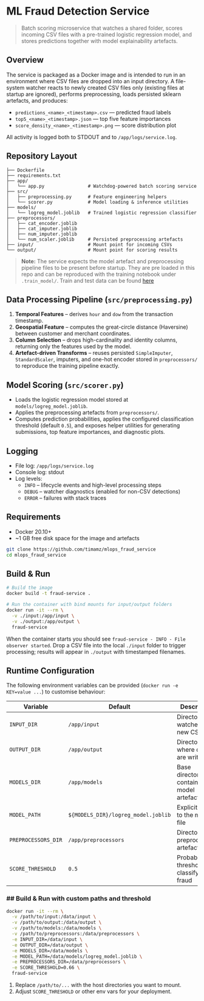 # ML Fraud Detection Service

> Batch scoring microservice that watches a shared folder, scores incoming CSV files with a pre-trained logistic regression model, and stores predictions together with model explainability artefacts.

## Overview

The service is packaged as a Docker image and is intended to run in an environment where CSV files are dropped into an input directory. A file-system watcher reacts to newly created CSV files only (existing files at startup are ignored), performs preprocessing, loads persisted sklearn artefacts, and produces:
- `predictions_<name>_<timestamp>.csv` — predicted fraud labels
- `top5_<name>_<timestamp>.json` — top five feature importances
- `score_density_<name>_<timestamp>.png` — score distribution plot

All activity is logged both to STDOUT and to `/app/logs/service.log`.

## Repository Layout

```
├── Dockerfile
├── requirements.txt
├── app/
│   └── app.py                # Watchdog-powered batch scoring service
├── src/
│   ├── preprocessing.py      # Feature engineering helpers
│   └── scorer.py             # Model loading & inference utilities
├── models/
│   └── logreg_model.joblib   # Trained logistic regression classifier
├── preprocessors/
│   ├── cat_encoder.joblib
│   ├── cat_imputer.joblib
│   ├── num_imputer.joblib
│   └── num_scaler.joblib     # Persisted preprocessing artefacts
├── input/                    # Mount point for incoming CSVs
└── output/                   # Mount point for scoring results
```

> **Note:** The service expects the model artefact and preprocessing pipeline files to be present before startup. They are pre loaded in this repo and can be reproduced with the training notebook under `.train_model/`. Train and test data can be found [here](https://www.kaggle.com/competitions/teta-ml-1-2025/data)

## Data Processing Pipeline (`src/preprocessing.py`)

1. **Temporal Features** – derives `hour` and `dow` from the transaction timestamp.
2. **Geospatial Feature** – computes the great-circle distance (Haversine) between customer and merchant coordinates.
3. **Column Selection** – drops high-cardinality and identity columns, returning only the features used by the model.
4. **Artefact-driven Transforms** – reuses persisted `SimpleImputer`, `StandardScaler`, imputers, and one-hot encoder stored in `preprocessors/` to reproduce the training pipeline exactly.

## Model Scoring (`src/scorer.py`)

- Loads the logistic regression model stored at `models/logreg_model.joblib`.
- Applies the preprocessing artefacts from `preprocessors/`.
- Computes prediction probabilities, applies the configured classification threshold (default `0.5`), and exposes helper utilities for generating submissions, top feature importances, and diagnostic plots.

## Logging

- File log: `/app/logs/service.log`
- Console log: stdout
- Log levels:
  - `INFO` – lifecycle events and high-level processing steps
  - `DEBUG` – watcher diagnostics (enabled for non-CSV detections)
  - `ERROR` – failures with stack traces

## Requirements

- Docker 20.10+
- ~1 GB free disk space for the image and artefacts

```bash
git clone https://github.com/timamz/mlops_fraud_service
cd mlops_fraud_service
```

## Build & Run

```bash
# Build the image
docker build -t fraud-service .

# Run the container with bind mounts for input/output folders
docker run -it --rm \
  -v ./input:/app/input \
  -v ./output:/app/output \
  fraud-service
```

When the container starts you should see `fraud-service - INFO - File observer started`. Drop a CSV file into the local `./input` folder to trigger processing; results will appear in `./output` with timestamped filenames.

## Runtime Configuration

The following environment variables can be provided (`docker run -e KEY=value ...`) to customise behaviour:

| Variable | Default | Description |
|----------|---------|-------------|
| `INPUT_DIR` | `/app/input` | Directory watched for new CSV files |
| `OUTPUT_DIR` | `/app/output` | Directory where outputs are written |
| `MODELS_DIR` | `/app/models` | Base directory containing the model artefact |
| `MODEL_PATH` | `${MODELS_DIR}/logreg_model.joblib` | Explicit path to the model file |
| `PREPROCESSORS_DIR` | `/app/preprocessors` | Directory with preprocessing artefacts |
| `SCORE_THRESHOLD` | `0.5` | Probability threshold for classifying fraud |

### ## Build & Run with custom paths and threshold

```bash
docker run -it --rm \
  -v /path/to/input:/data/input \
  -v /path/to/output:/data/output \
  -v /path/to/models:/data/models \
  -v /path/to/preprocessors:/data/preprocessors \
  -e INPUT_DIR=/data/input \
  -e OUTPUT_DIR=/data/output \
  -e MODELS_DIR=/data/models \
  -e MODEL_PATH=/data/models/logreg_model.joblib \
  -e PREPROCESSORS_DIR=/data/preprocessors \
  -e SCORE_THRESHOLD=0.66 \
  fraud-service
```

1. Replace `/path/to/...` with the host directories you want to mount.
2. Adjust `SCORE_THRESHOLD` or other env vars for your deployment.

